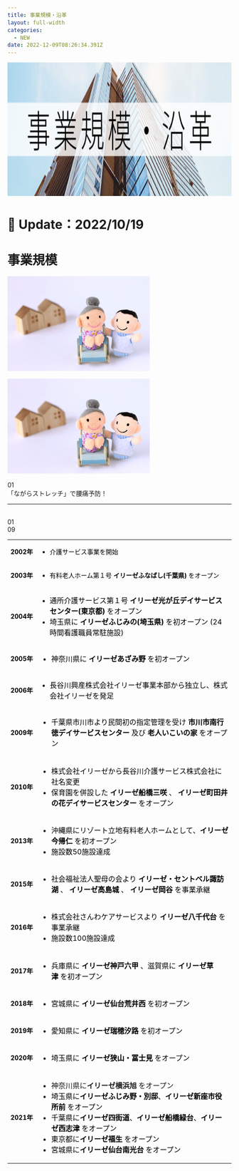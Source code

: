```yaml
---
title: 事業規模・沿革
layout: full-width
categories:
  - NEW
date: 2022-12-09T08:26:34.391Z
---
```

<img src="/images/h1.png" width="800" height="300"></img>

<h1 class="black-600 text-right text-xs"> 🔄 Update：2022/10/19</h1>

<h1 class="text-blue-600 text-center font-bold text-2xl">事業規模

</h1>

</div>

<div class ="sm:grid sm:grid-cols-2 text-xm">

<img class="float-left" src="/images/image-2-.jpg"><p><img class="float-left" src="/images/image-2-.jpg">





<div class="grid grid-cols-4 gap-4"> <div>01</div> <!-- ... --> <div></div><span class="text-black-600 text-center text-xl font-bold">「ながらストレッチ」で腰痛予防！</span></div><hr class="border-2 border-blue-500 border-blue-800 " /><br></span</div> 



<div class="grid grid-cols-4 gap-4"> <div>01</div> <!-- ... --> <div>09</div> </div>









<table align="" border="0" cellspacing="0" cellpadding="5" width="100%" height="100%" class="mceEditable" style="margin-left: auto; margin-right: auto; border: 0px solid rgba(0, 0, 0, 0);">
<tbody>
<tr>
<td style="border: 0px solid rgba(0, 0, 0, 0);" nowrap="nowrap">
<p><span style="font-size: 14px; font-weight: bold; text-align: center; color: #000000;">2002年</span></p>
</td>
<td style="border: 0px solid rgba(0, 0, 0, 0);">
<ul>
<li><span style="color: #000000;">介護サービス事業を開始</span></li>
</ul>
</td>
</tr>
<tr>
<td style="border: 0px solid rgba(0, 0, 0, 0);" nowrap="nowrap">
<p><span style="font-size: 14px; font-weight: bold; text-align: center; color: #000000;">2003年</span></p>
</td>
<td style="border: 0px solid rgba(0, 0, 0, 0);">
<ul>
<li><span style="color: #000000;">有料老人ホーム第１号 <strong>イリーゼふなばし(千葉県)&nbsp;</strong>をオープン</span></li>
</ul>
</td>
</tr>
<tr>
<td style="border: 0px solid rgba(0, 0, 0, 0);" nowrap="nowrap">
<p><span style="font-size: 14px; font-weight: bold; text-align: center; color: #000000;">2004年</span></p>
</td>
<td style="border: 0px solid rgba(0, 0, 0, 0);">
<ul class="list01">
<li><span style="font-size: 16px; color: #000000;">通所介護サービス第１号&nbsp;<strong>イリーゼ光が丘デイサービスセンター(東京都)&nbsp;</strong>をオープン</span></li>
<li><span style="font-size: 16px; color: #000000;">埼玉県に&nbsp;<strong>イリーゼふじみの(埼玉県)</strong> を初オープン (24時間看護職員常駐施設)</span></li>
</ul>
</td>
</tr>
<tr>
<td style="border: 0px solid rgba(0, 0, 0, 0);" nowrap="nowrap">
<p><span style="font-size: 14px; font-weight: bold; text-align: center; color: #000000;">2005年</span></p>
</td>
<td style="border: 0px solid rgba(0, 0, 0, 0);">
<ul class="list01" style="font-size: 16px;">
<li><span style="color: #000000;">神奈川県に <strong>イリーゼあざみ野&nbsp;</strong>を初オープン</span></li>
</ul>
</td>
</tr>
<tr>
<td style="border: 0px solid rgba(0, 0, 0, 0);" nowrap="nowrap">
<p><span style="font-size: 14px; font-weight: bold; text-align: center; color: #000000;">2006年</span></p>
</td>
<td style="border: 0px solid rgba(0, 0, 0, 0);">
<ul class="list01">
<li><span style="font-size: 16px; color: #000000;">長谷川興産株式会社イリーゼ事業本部から独立し、株式会社イリーゼを発足</span></li>
</ul>
</td>
</tr>
<tr>
<td style="border: 0px solid rgba(0, 0, 0, 0);" nowrap="nowrap">
<p><span style="font-size: 14px; font-weight: bold; text-align: center; color: #000000;">2009年</span></p>
</td>
<td style="border: 0px solid rgba(0, 0, 0, 0);">
<ul class="list01" style="font-size: 16px;">
<li><span style="font-size: 16px; color: #000000;">千葉県市川市より民間初の指定管理を受け <strong>市川市南行徳デイサービスセンター</strong> 及び <strong>老人いこいの家</strong> をオープン</span></li>
</ul>
</td>
</tr>
<tr>
<td style="border: 0px solid rgba(0, 0, 0, 0);" nowrap="nowrap">
<p><span style="font-size: 14px; font-weight: bold; text-align: center; color: #000000;">2010年</span></p>
</td>
<td style="border: 0px solid rgba(0, 0, 0, 0);">
<ul class="list01" style="font-size: 16px;">
<li><span style="font-size: 16px; color: #000000;">株式会社イリーゼから長谷川介護サービス株式会社に社名変更</span></li>
<li><span style="font-size: 16px; color: #000000;">保育園を併設した&nbsp;<strong>イリーゼ船橋三咲&nbsp;</strong>、&nbsp;<strong>イリーゼ町田井の花デイサービスセンター&nbsp;</strong>をオープン</span></li>
</ul>
</td>
</tr>
<tr>
<td style="border: 0px solid rgba(0, 0, 0, 0);" nowrap="nowrap">
<p><span style="font-size: 14px; font-weight: bold; text-align: center; color: #000000;">2013年</span></p>
</td>
<td style="border: 0px solid rgba(0, 0, 0, 0);">
<ul class="list01" style="font-size: 16px;">
<li><span style="font-size: 16px; color: #000000;">沖縄県にリゾート立地有料老人ホームとして、<strong>イリーゼ今帰仁&nbsp;</strong>を初オープン</span></li>
<li><span style="font-size: 16px; color: #000000;">施設数50施設達成</span></li>
</ul>
</td>
</tr>
<tr>
<td style="border: 0px solid rgba(0, 0, 0, 0);" nowrap="nowrap">
<p><span style="font-size: 14px; font-weight: bold; text-align: center; color: #000000;">2015年</span></p>
</td>
<td style="border: 0px solid rgba(0, 0, 0, 0);">
<ul class="list01" style="font-size: 16px;">
<li><span style="font-size: 16px; color: #000000;">社会福祉法人聖母の会より&nbsp;<strong>イリーゼ・セントベル諏訪湖&nbsp;</strong>、&nbsp;<strong>イリーゼ高島城&nbsp;</strong>、&nbsp;<strong>イリーゼ岡谷&nbsp;</strong>を事業承継</span></li>
</ul>
</td>
</tr>
<tr>
<td style="border: 0px solid rgba(0, 0, 0, 0);" nowrap="nowrap">
<p><span style="font-size: 14px; font-weight: bold; text-align: center; color: #000000;">2016年</span></p>
</td>
<td style="border: 0px solid rgba(0, 0, 0, 0);">
<ul class="list01" style="font-size: 16px;">
<li><span style="font-size: 16px; color: #000000;">株式会社さんわケアサービスより <strong>イリーゼ八千代台</strong> を事業承継</span></li>
<li><span style="font-size: 16px; color: #000000;">施設数100施設達成</span></li>
</ul>
</td>
</tr>
<tr>
<td style="border: 0px solid rgba(0, 0, 0, 0);" nowrap="nowrap">
<p><span style="font-size: 14px; font-weight: bold; text-align: center; color: #000000;">2017年</span></p>
</td>
<td style="border: 0px solid rgba(0, 0, 0, 0);">
<ul class="list01" style="font-size: 16px;">
<li><span style="font-size: 16px; color: #000000;">兵庫県に <strong>イリーゼ神戸六甲&nbsp;</strong>、滋賀県に <strong>イリーゼ草津&nbsp;</strong>を初オープン</span></li>
</ul>
</td>
</tr>
<tr>
<td style="border: 0px solid rgba(0, 0, 0, 0);" nowrap="nowrap">
<p><span style="font-size: 14px; font-weight: bold; text-align: center; color: #000000;">2018年</span></p>
</td>
<td style="border: 0px solid rgba(0, 0, 0, 0);">
<ul class="list01" style="font-size: 16px;">
<li><span style="font-size: 16px; color: #000000;">宮城県に&nbsp;<strong>イリーゼ仙台荒井西&nbsp;</strong>を初オープン</span></li>
</ul>
</td>
</tr>
<tr>
<td style="border: 0px solid rgba(0, 0, 0, 0);" nowrap="nowrap">
<p><span style="font-size: 14px; font-weight: bold; text-align: center; color: #000000;">2019年</span></p>
</td>
<td style="border: 0px solid rgba(0, 0, 0, 0);">
<ul class="list01" style="font-size: 16px;">
<li><span style="font-size: 16px; color: #000000;">愛知県に&nbsp;<b style="font-size: 16px;">イリーゼ</b><b>瑞穂汐路</b><b style="font-size: 16px;">&nbsp;</b>を初オープン</span></li>
</ul>
</td>
</tr>
<tr>
<td style="border: 0px solid rgba(0, 0, 0, 0);" nowrap="nowrap">
<p><span style="font-size: 14px; font-weight: bold; text-align: center; color: #000000;">2020年</span></p>
</td>
<td style="border: 0px solid rgba(0, 0, 0, 0);">
<ul class="list01" style="font-size: 16px;">
<li><span style="font-size: 16px; color: #000000;">埼玉県に&nbsp;<b style="font-size: 16px;">イリーゼ</b><b>狭山・冨士見</b><b style="font-size: 16px;">&nbsp;</b>をオープン</span></li>
</ul>
</td>
</tr>
<tr>
<td style="border: 0px solid rgba(0, 0, 0, 0);" nowrap="nowrap">
<p><span style="font-size: 14px; font-weight: bold; text-align: center; color: #000000;">2021年</span></p>
</td>
<td style="border: 0px solid rgba(0, 0, 0, 0);">
<ul class="list01" style="font-size: 16px;">
<li>神奈川県に<strong>イリーゼ横浜旭</strong>&nbsp;をオープン</li>
<li><span style="font-size: 16px; color: #000000;">埼玉県に<strong>イリーゼふじみ野・別邸</strong>、<strong>イリーゼ新座市役所前</strong>&nbsp;をオープン</span></li>
<li><span style="font-size: 16px; color: #000000;">千葉県に<strong>イリーゼ四街道</strong>、<strong>イリーゼ船橋緑台</strong>、<strong>イリーゼ西志津</strong><b>&nbsp;</b>をオープン</span></li>
<li><span style="font-size: 16px; color: #000000;">東京都に<strong>イリーゼ福生</strong><b>&nbsp;</b>をオープン</span></li>
<li><span style="font-size: 16px; color: #000000;">宮城県に<strong>イリーゼ仙台南光台</strong><b>&nbsp;</b>をオープン</span></li>
</ul>
</td>
</tr>
</tbody>
</table>

<link href="https://cdn.jsdelivr.net/npm/tailwindcss/dist/tailwind.min.css" rel="stylesheet"> <style>